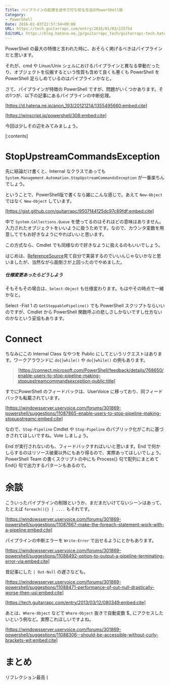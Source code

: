 ```yaml
---
Title: パイプラインの処理を途中で打ち切る方法のPowerShell版
Category:
- PowerShell
Date: 2016-01-03T22:57:54+09:00
URL: https://tech.guitarrapc.com/entry/2016/01/03/225754
EditURL: https://blog.hatena.ne.jp/guitarrapc_tech/guitarrapc-tech.hatenablog.com/atom/entry/6653586347151407931
---
```


PowerShell の最大の特徴と言われた時に、おそらく掲げるべきはパイプラインだと思います。

それが、cmd や Linux/Unix シェルにおけるパイプラインと異なる挙動だったり、オブジェクトを伝搬するという性質も含めて良くも悪くも PowerShell を PowerShell 足らしめているのはパイプラインかなと。

さて、パイプラインが特徴の PowerShell ですが、問題がいくつかあります。その1つが、以下の記事にあるパイプラインの中断処理。

[https://d.hatena.ne.jp/anon_193/20121214/1355495660:embed:cite]

[https://winscript.jp/powershell/308:embed:cite]

今回は少しその辺をみてみましょう。

[:contents]

# StopUpstreamCommandsException

先に結論だけ書くと、Internal なクラスであっても `System.Management.Automation.StopUpstreamCommandsException` が一番楽ちんでしょう。

ということで、PowerShell版で書くなら雑にこんな感じで。あえて `New-Object` ではなく `New-Object` しています。

[https://gist.github.com/guitarrapc/9507f44125dc97c89fdf:embed:cite]

中で `System.Collections.Queue` を使ってるのはそれほどの意味はありません。入力されたオブジェクトをいいように扱うためです。なので、カウンタ変数を用意してでもお好きなようにやればいいと思います。

この方式なら、Cmdlet でも同様なので好きなように扱えるのもいいでしょう。

はじめは、[ReferenceSource](https://referencesource.microsoft.com/#System.Management.Automation/System/Management/Automation/StopUpstreamCommandsException.cs)見て自分で実装するのでいいんじゃないかなと思いましたが、当然ながら面倒さが上回ったのでやめました。

##### 仕様変更あったらどうしよう

そもそもその場合は、`Select-Object` も仕様変わります。もはやその時点で一緒かなと。

Select -Fist 1 の `GetSteppablePipeline()` でも PowerShell スクリプトならいいのですが、Cmdlet から PowerShell 関数呼ぶの悲しさしかないですし仕方ないのかなという妥協もあります。

# Connect

ちなみにこの Internal Class なやつを Public にしてというリクエストはあります。ワークアラウンドに `do{}while()` や `do{}while()` の例もあります。

> [https://connect.microsoft.com/PowerShell/feedback/details/768650/enable-users-to-stop-pipeline-making-stopupstreamcommandsexception-public:title]

すでにPowerShell のフィードバックは、UserVoice に移っており、同フィードバックも転載されています。

[https://windowsserver.uservoice.com/forums/301869-powershell/suggestions/11087865-enable-users-to-stop-pipeline-making-stopupstreamc:embed:cite]

なので、`Stop-Pipeline` Cmdlet や `Stop-Pipeline` のパブリック化がこれに基づきされてほしいですね。Vote しましょう。

End が実行されないのも、フィードバックすればいいと思います。End で何かしらするのはリソース破棄以外にもあり得るので、実際あってほしいでしょう。PowerShell Team の書くスクリプトの中にも Process{} 句で配列にまとめて End{} 句で出力するパターンもあるので。

# 余談

こういったパイプラインの制限というか、まだまだいけてないシーンはあって、たとえば `foreach(){} | ....` もそれです。

[https://windowsserver.uservoice.com/forums/301869-powershell/suggestions/11087667-make-the-foreach-statement-work-with-a-pipeline:embed:cite]

パイプラインの中断エラーを `Write-Error` で出せるようにとかもあります。

[https://windowsserver.uservoice.com/forums/301869-powershell/suggestions/11088492-option-to-output-a-pipeline-terminating-error-via:embed:cite]

昔記事にした `| Out-Null` の遅さなども。

[https://windowsserver.uservoice.com/forums/301869-powershell/suggestions/11088471-performance-of-out-null-drastically-worse-then-usi:embed:cite]

[https://tech.guitarrapc.com/entry/2013/03/12/080349:embed:cite]

あとは、`Where-Object` などで `Where-Object` 抜きで自動変数 $_ にアクセスしたいという例など。実際これほしいですよね。

[https://windowsserver.uservoice.com/forums/301869-powershell/suggestions/11088306--should-be-accessible-without-curly-brackets-wit:embed:cite]




# まとめ

リフレクション最高 (
